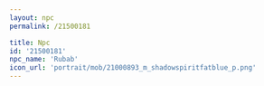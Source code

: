 ```yaml
---
layout: npc
permalink: /21500181

title: Npc
id: '21500181'
npc_name: 'Rubab'
icon_url: 'portrait/mob/21000893_m_shadowspiritfatblue_p.png'
---
```

